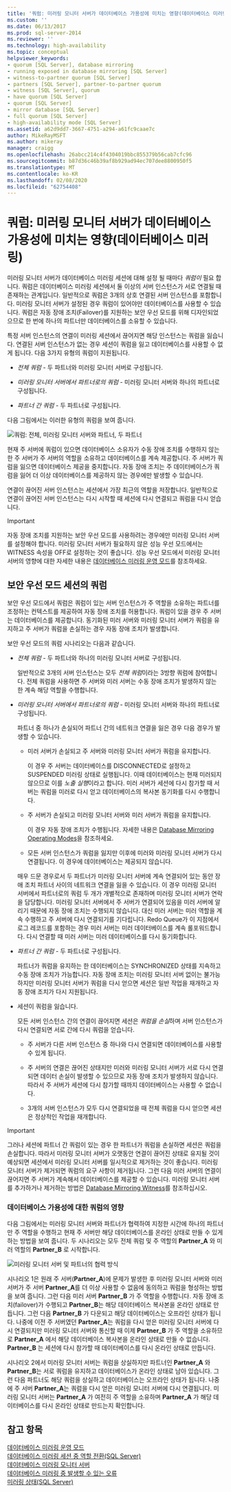 ```yaml
---
title: '쿼럼: 미러링 모니터 서버가 데이터베이스 가용성에 미치는 영향(데이터베이스 미러링) | Microsoft Docs'
ms.custom: ''
ms.date: 06/13/2017
ms.prod: sql-server-2014
ms.reviewer: ''
ms.technology: high-availability
ms.topic: conceptual
helpviewer_keywords:
- quorum [SQL Server], database mirroring
- running exposed in database mirroring [SQL Server]
- witness-to-partner quorum [SQL Server]
- partners [SQL Server], partner-to-partner quorum
- witness [SQL Server], quorum
- have quorum [SQL Server]
- quorum [SQL Server]
- mirror database [SQL Server]
- full quorum [SQL Server]
- high-availability mode [SQL Server]
ms.assetid: a62d9dd7-3667-4751-a294-a61fc9caae7c
author: MikeRayMSFT
ms.author: mikeray
manager: craigg
ms.openlocfilehash: 26abcc214c4f4304019bbc855379b56cab7cfc96
ms.sourcegitcommit: b87d36c46b39af8b929ad94ec707dee8800950f5
ms.translationtype: MT
ms.contentlocale: ko-KR
ms.lasthandoff: 02/08/2020
ms.locfileid: "62754408"
---
```

# <a name="quorum-how-a-witness-affects-database-availability-database-mirroring"></a>쿼럼: 미러링 모니터 서버가 데이터베이스 가용성에 미치는 영향(데이터베이스 미러링)
  미러링 모니터 서버가 데이터베이스 미러링 세션에 대해 설정 될 때마다 *쿼럼이* 필요 합니다. 쿼럼은 데이터베이스 미러링 세션에서 둘 이상의 서버 인스턴스가 서로 연결될 때 존재하는 관계입니다. 일반적으로 쿼럼은 3개의 상호 연결된 서버 인스턴스를 포함합니다. 미러링 모니터 서버가 설정된 경우 쿼럼이 있어야만 데이터베이스를 사용할 수 있습니다. 쿼럼은 자동 장애 조치(Failover)를 지원하는 보안 우선 모드를 위해 디자인되었으므로 한 번에 하나의 파트너만 데이터베이스를 소유할 수 있습니다.  
  
 특정 서버 인스턴스의 연결이 미러링 세션에서 끊어지면 해당 인스턴스는 쿼럼을 잃습니다. 연결된 서버 인스턴스가 없는 경우 세션이 쿼럼을 잃고 데이터베이스를 사용할 수 없게 됩니다. 다음 3가지 유형의 쿼럼이 지원됩니다.  
  
-   
  *전체 쿼럼* - 두 파트너와 미러링 모니터 서버로 구성됩니다.  
  
-   
  *미러링 모니터 서버에서 파트너로의 쿼럼* - 미러링 모니터 서버와 하나의 파트너로 구성됩니다.  
  
-   
  *파트너 간 쿼럼* - 두 파트너로 구성됩니다.  
  
 다음 그림에서는 이러한 유형의 쿼럼을 보여 줍니다.  
  
 ![쿼럼: 전체, 미러링 모니터 서버와 파트너, 두 파트너](../media/dbm-failovautoquorum.gif "쿼럼: 전체, 미러링 모니터 서버와 파트너, 두 파트너")  
  
 현재 주 서버에 쿼럼이 있으면 데이터베이스 소유자가 수동 장애 조치를 수행하지 않는 한 주 서버가 주 서버의 역할을 소유하고 데이터베이스를 계속 제공합니다. 주 서버가 쿼럼을 잃으면 데이터베이스 제공을 중지합니다. 자동 장애 조치는 주 데이터베이스가 쿼럼을 잃어 더 이상 데이터베이스를 제공하지 않는 경우에만 발생할 수 있습니다.  
  
 연결이 끊어진 서버 인스턴스는 세션에서 가장 최근의 역할을 저장합니다. 일반적으로 연결이 끊어진 서버 인스턴스는 다시 시작할 때 세션에 다시 연결되고 쿼럼을 다시 얻습니다.  
  
> [!IMPORTANT]  
>  자동 장애 조치를 지원하는 보안 우선 모드를 사용하려는 경우에만 미러링 모니터 서버를 설정해야 합니다. 미러링 모니터 서버가 필요하지 않은 성능 우선 모드에서는 WITNESS 속성을 OFF로 설정하는 것이 좋습니다. 성능 우선 모드에서 미러링 모니터 서버의 영향에 대한 자세한 내용은 [데이터베이스 미러링 운영 모드](database-mirroring-operating-modes.md)를 참조하세요.  
  
## <a name="quorum-in-high-safety-mode-sessions"></a>보안 우선 모드 세션의 쿼럼  
 보안 우선 모드에서 쿼럼은 쿼럼이 있는 서버 인스턴스가 주 역할을 소유하는 파트너를 조정하는 컨텍스트를 제공하여 자동 장애 조치를 허용합니다. 쿼럼이 있을 경우 주 서버는 데이터베이스를 제공합니다. 동기화된 미러 서버와 미러링 모니터 서버가 쿼럼을 유지하고 주 서버가 쿼럼을 손실하는 경우 자동 장애 조치가 발생합니다.  
  
 보안 우선 모드의 쿼럼 시나리오는 다음과 같습니다.  
  
-   
  *전체 쿼럼* - 두 파트너와 하나의 미러링 모니터 서버로 구성됩니다.  
  
     일반적으로 3개의 서버 인스턴스는 모두 *전체 쿼럼*이라는 3방향 쿼럼에 참여합니다. 전체 쿼럼을 사용하면 주 서버와 미러 서버는 수동 장애 조치가 발생하지 않는 한 계속 해당 역할을 수행합니다.  
  
-   
  *미러링 모니터 서버에서 파트너로의 쿼럼* - 미러링 모니터 서버와 하나의 파트너로 구성됩니다.  
  
     파트너 중 하나가 손실되어 파트너 간의 네트워크 연결을 잃은 경우 다음 경우가 발생할 수 있습니다.  
  
    -   미러 서버가 손실되고 주 서버와 미러링 모니터 서버가 쿼럼을 유지합니다.  
  
         이 경우 주 서버는 데이터베이스를 DISCONNECTED로 설정하고 SUSPENDED 미러링 상태로 실행됩니다. 이때 데이터베이스는 현재 미러되지 않으므로 이를 *노출 실행*이라고 합니다. 미러 서버가 세션에 다시 참가할 때 서버는 쿼럼을 미러로 다시 얻고 데이터베이스의 복사본 동기화를 다시 수행합니다.  
  
    -   주 서버가 손실되고 미러링 모니터 서버와 미러 서버가 쿼럼을 유지합니다.  
  
         이 경우 자동 장애 조치가 수행됩니다. 자세한 내용은 [Database Mirroring Operating Modes](database-mirroring-operating-modes.md)을 참조하세요.  
  
    -   모든 서버 인스턴스가 쿼럼을 잃지만 이후에 미러와 미러링 모니터 서버가 다시 연결됩니다. 이 경우에 데이터베이스는 제공되지 않습니다.  
  
     매우 드문 경우로서 두 파트너가 미러링 모니터 서버에 계속 연결되어 있는 동안 장애 조치 파트너 사이의 네트워크 연결을 잃을 수 있습니다. 이 경우 미러링 모니터 서버에서 파트너로의 쿼럼 두 개가 개별적으로 존재하며 미러링 모니터 서버가 연락을 담당합니다. 미러링 모니터 서버에서 주 서버가 연결되어 있음을 미러 서버에 알리기 때문에 자동 장애 조치는 수행되지 않습니다. 대신 미러 서버는 미러 역할을 계속 수행하고 주 서버에 다시 연결되기를 기다립니다. Redo Queue가 이 지점에서 로그 레코드를 포함하는 경우 미러 서버는 미러 데이터베이스를 계속 롤포워드합니다. 다시 연결할 때 미러 서버는 미러 데이터베이스를 다시 동기화합니다.  
  
-   
  *파트너 간 쿼럼* - 두 파트너로 구성됩니다.  
  
     파트너가 쿼럼을 유지하는 한 데이터베이스는 SYNCHRONIZED 상태를 지속하고 수동 장애 조치가 가능합니다. 자동 장애 조치는 미러링 모니터 서버 없이는 불가능하지만 미러링 모니터 서버가 쿼럼을 다시 얻으면 세션은 일반 작업을 재개하고 자동 장애 조치가 다시 지원됩니다.  
  
-   세션이 쿼럼을 잃습니다.  
  
     모든 서버 인스턴스 간의 연결이 끊어지면 세션은 *쿼럼을 손실*하며 서버 인스턴스가 다시 연결되면 서로 간에 다시 쿼럼을 얻습니다.  
  
    -   주 서버가 다른 서버 인스턴스 중 하나와 다시 연결되면 데이터베이스를 사용할 수 있게 됩니다.  
  
    -   주 서버의 연결은 끊어진 상태지만 미러와 미러링 모니터 서버가 서로 다시 연결되면 데이터 손실이 발생할 수 있으므로 자동 장애 조치가 발생하지 않습니다. 따라서 주 서버가 세션에 다시 참가할 때까지 데이터베이스는 사용할 수 없습니다.  
  
    -   3개의 서버 인스턴스가 모두 다시 연결되었을 때 전체 쿼럼을 다시 얻으면 세션은 정상적인 작업을 재개합니다.  
  
> [!IMPORTANT]  
>  그러나 세션에 파트너 간 쿼럼이 있는 경우 한 파트너가 쿼럼을 손실하면 세션은 쿼럼을 손실합니다. 따라서 미러링 모니터 서버가 오랫동안 연결이 끊어진 상태로 유지될 것이 예상되면 세션에서 미러링 모니터 서버를 일시적으로 제거하는 것이 좋습니다. 미러링 모니터 서버가 제거되면 쿼럼의 요구 사항이 제거됩니다. 그런 다음 미러 서버의 연결이 끊어지면 주 서버가 계속해서 데이터베이스를 제공할 수 있습니다. 미러링 모니터 서버를 추가하거나 제거하는 방법은 [Database Mirroring Witness](database-mirroring-witness.md)를 참조하십시오.  
  
### <a name="how-quorum-affects-database-availability"></a>데이터베이스 가용성에 대한 쿼럼의 영향  
 다음 그림에서는 미러링 모니터 서버와 파트너가 협력하여 지정한 시간에 하나의 파트너만 주 역할을 수행하고 현재 주 서버만 해당 데이터베이스를 온라인 상태로 만들 수 있게 하는 방법을 보여 줍니다. 두 시나리오는 모두 전체 쿼럼 및 주 역할의 **Partner_A** 와 미러 역할의 **Partner_B** 로 시작합니다.  
  
 ![미러링 모니터 서버 및 파트너의 협력 방식](../media/dbm-quorum-scenarios.gif "미러링 모니터 서버 및 파트너의 협력 방식")  
  
 시나리오 1은 원래 주 서버(**Partner_A**)에 문제가 발생한 후 미러링 모니터 서버와 미러 서버가 주 서버 **Partner_A**를 더 이상 사용할 수 없음에 동의하고 쿼럼을 형성하는 방법을 보여 줍니다. 그런 다음 미러 서버 **Partner_B** 가 주 역할을 수행합니다. 자동 장애 조치(failover)가 수행되고 **Partner_B**는 해당 데이터베이스 복사본을 온라인 상태로 만듭니다. 그런 다음 **Partner_B** 가 다운되고 해당 데이터베이스는 오프라인 상태가 됩니다. 나중에 이전 주 서버였던 **Partner_A**는 쿼럼을 다시 얻은 미러링 모니터 서버에 다시 연결되지만 미러링 모니터 서버와 통신할 때 이제 **Partner_B** 가 주 역할을 소유하므로 **Partner_A** 에서 해당 데이터베이스 복사본을 온라인 상태로 만들 수 없습니다. 
  **Partner_B** 는 세션에 다시 참가할 때 데이터베이스를 다시 온라인 상태로 만듭니다.  
  
 시나리오 2에서 미러링 모니터 서버는 쿼럼을 상실하지만 파트너인 **Partner_A** 와 **Partner_B**는 서로 쿼럼을 유지하고 데이터베이스가 온라인 상태로 남아 있습니다. 그런 다음 파트너도 해당 쿼럼을 상실하고 데이터베이스는 오프라인 상태가 됩니다. 나중에 주 서버 **Partner_A**는 쿼럼을 다시 얻은 미러링 모니터 서버에 다시 연결됩니다. 미러링 모니터 서버는 **Partner_A** 가 여전히 주 역할을 소유하며 **Partner_A** 가 해당 데이터베이스를 다시 온라인 상태로 만드는지 확인합니다.  
  
## <a name="see-also"></a>참고 항목  
 [데이터베이스 미러링 운영 모드](database-mirroring-operating-modes.md)   
 [데이터베이스 미러링 세션 중 역할 전환&#40;SQL Server&#41;](role-switching-during-a-database-mirroring-session-sql-server.md)   
 [데이터베이스 미러링 모니터 서버](database-mirroring-witness.md)   
 [데이터베이스 미러링 중 발생할 수 있는 오류](possible-failures-during-database-mirroring.md)   
 [미러링 상태&#40;SQL Server&#41;](mirroring-states-sql-server.md)  
  
  
